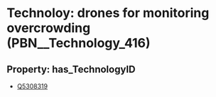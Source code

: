 # Technoloy: __drones for monitoring overcrowding__ (PBN__Technology_416)

## Property: has_TechnologyID

* [Q5308319](Q5308319)

